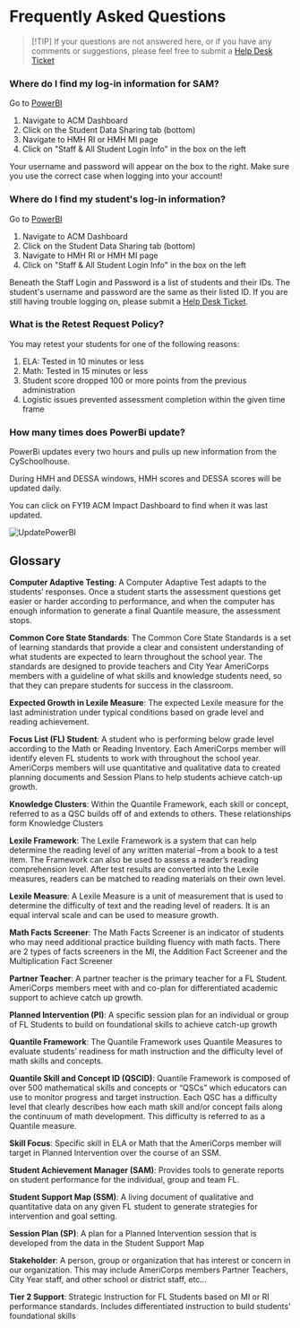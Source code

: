 # Frequently Asked Questions

> [!TIP] If your questions are not answered here, or if you have any comments or suggestions, please feel free to submit a [Help Desk Ticket](https://cityyear.sharepoint.com/teams/lax/SitePages/CYLA%20Help%20Desk.aspx)

### Where do I find my log-in information for SAM?

Go to [PowerBI](apps.powerbi.com) 
1. Navigate to ACM Dashboard
2. Click on the Student Data Sharing tab (bottom)
3. Navigate to HMH RI or HMH MI page
4. Click on "Staff & All Student Login Info" in the box on the left

Your username and password will appear on the box to the right. Make sure you use the correct case when logging into your account!


### Where do I find my student's log-in information?

Go to [PowerBI](apps.powerbi.com) 
1. Navigate to ACM Dashboard
2. Click on the Student Data Sharing tab (bottom)
3. Navigate to HMH RI or HMH MI page
4. Click on "Staff & All Student Login Info" in the box on the left

Beneath the Staff Login and Password is a list of students and their IDs. 
The student's username and password are the same as their listed ID. If you are still having trouble logging on, please submit a [Help Desk Ticket](https://cityyear.sharepoint.com/teams/lax/SitePages/CYLA%20Help%20Desk.aspx).


### What is the Retest Request Policy?

You may retest your students for one of the following reasons:

1. ELA: Tested in 10 minutes or less
2. Math: Tested in 15 minutes or less
3. Student score dropped 100 or more points from the previous administration
4. Logistic issues prevented assessment completion within the given time frame

### How many times does PowerBi update?

PowerBi updates every two hours and pulls up new information from the CySchoolhouse.

During HMH and DESSA windows, HMH scores and DESSA scores will be updated daily.

You can click on FY19 ACM Impact Dashboard to find when it was last updated.

![UpdatePowerBI](/_images/UpdatePowerBI.png)

## Glossary

**Computer Adaptive Testing**: A Computer Adaptive Test adapts to the students’ responses. Once a student starts the assessment questions get easier or harder according to performance, and when the computer has enough information to generate a final Quantile measure, the assessment stops. 

**Common Core State Standards**: The Common Core State Standards is a set of learning standards that provide a clear and consistent understanding of what students are expected to learn throughout the school year. The standards are designed to provide teachers and City Year AmeriCorps members with a guideline of what skills and knowledge students need, so that they can prepare students for success in the classroom. 

**Expected Growth in Lexile Measure**: The expected Lexile measure for the last administration under typical conditions based on grade level and reading achievement. 

**Focus List (FL) Student**: A student who is performing below grade level according to the Math or Reading Inventory. Each AmeriCorps member will identify eleven FL students to work with throughout the school year. AmeriCorps members will use quantitative and qualitative data to created planning documents and Session Plans to help students achieve catch-up growth.

**Knowledge Clusters**: Within the Quantile Framework, each skill or concept, referred to as a QSC builds off of and extends to others. These relationships form Knowledge Clusters

**Lexile Framework**: The Lexile Framework is a system that can help determine the reading level of any written material –from a book to a test item. The Framework can also be used to assess a reader’s reading comprehension level. After test results are converted into the Lexile measures, readers can be matched to reading materials on their own level. 

**Lexile Measure**: A Lexile Measure is a unit of measurement that is used to determine the difficulty of text and the reading level of readers. It is an equal interval scale and can be used to measure growth. 

**Math Facts Screener**: The Math Facts Screener is an indicator of students who may need additional practice building fluency with math facts. There are 2 types of facts screeners in the MI, the Addition Fact Screener and the Multiplication Fact Screener

**Partner Teacher**: A partner teacher is the primary teacher for a FL Student. AmeriCorps members meet with and co-plan for differentiated academic support to achieve catch up growth. 

**Planned Intervention (PI)**: A specific session plan for an individual or group of FL Students to build on foundational skills to achieve catch-up growth

**Quantile Framework**: The Quantile Framework uses Quantile Measures to evaluate students’ readiness for math instruction and the difficulty level of math skills and concepts.

**Quantile Skill and Concept ID (QSCID)**: Quantile Framework is composed of over 500 mathematical skills and concepts or “QSCs” which educators can use to monitor progress and target instruction. Each QSC has a difficulty level that clearly describes how each math skill and/or concept fails along the continuum of math development. This difficulty is referred to as a Quantile measure.

**Skill Focus**: Specific skill in ELA or Math that the AmeriCorps member will target in Planned Intervention over the course of an SSM.

**Student Achievement Manager (SAM)**: Provides tools to generate reports on student performance for the individual, group and team FL.

**Student Support Map (SSM)**: A living document of qualitative and quantitative data on any given FL student to generate strategies for intervention and goal setting. 

**Session Plan (SP)**: A plan for a Planned Intervention session that is developed from the data in the Student Support Map

**Stakeholder**: A person, group or organization that has interest or concern in our organization. This may include AmeriCorps members Partner Teachers, City Year staff, and other school or district staff, etc…

**Tier 2 Support**: Strategic Instruction for FL Students based on MI or RI performance standards. Includes differentiated instruction to build students’ foundational skills
